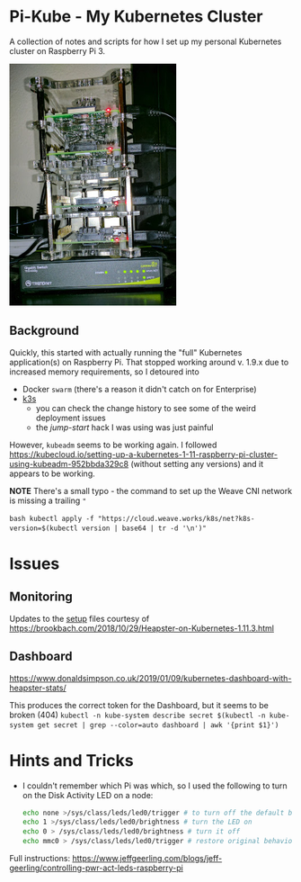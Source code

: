 # Pi-Kube - My Kubernetes Cluster
A collection of notes and scripts for how I set up my personal Kubernetes cluster on Raspberry Pi 3.

![PiCluster](PiCluster-11222017.jpg)

## Background
Quickly, this started with actually running the "full" Kubernetes application(s) on Raspberry Pi. That stopped
working around v. 1.9.x due to increased memory requirements, so I detoured into

- Docker `swarm` (there's a reason it didn't catch on for Enterprise)
- [k3s](https://k3s.io/)
  - you can check the change history to see some of the weird deployment issues
  - the _jump-start_ hack I was using was just painful

However, `kubeadm` seems to be working again. I followed 
https://kubecloud.io/setting-up-a-kubernetes-1-11-raspberry-pi-cluster-using-kubeadm-952bbda329c8
(without setting any versions) and it appears to be working. 

**NOTE** There's a small typo - the command to set up the Weave CNI network is missing a trailing `"`

``bash
kubectl apply -f "https://cloud.weave.works/k8s/net?k8s-version=$(kubectl version | base64 | tr -d '\n')"
``

# Issues
## Monitoring
Updates to the [setup](setup) files courtesy of https://brookbach.com/2018/10/29/Heapster-on-Kubernetes-1.11.3.html

## Dashboard
https://www.donaldsimpson.co.uk/2019/01/09/kubernetes-dashboard-with-heapster-stats/

This produces the correct token for the Dashboard, but it seems to be broken (404)
`kubectl -n kube-system describe secret $(kubectl -n kube-system get secret | grep --color=auto dashboard | awk '{print $1}')`

# Hints and Tricks
- I couldn't remember which Pi was which, so I used the following to turn on the Disk Activity LED on a node:
  ```bash
  echo none >/sys/class/leds/led0/trigger # to turn off the default behavior
  echo 1 >/sys/class/leds/led0/brightness # turn the LED on
  echo 0 > /sys/class/leds/led0/brightness # turn it off
  echo mmc0 > /sys/class/leds/led0/trigger # restore original behavior
  ```

Full instructions: https://www.jeffgeerling.com/blogs/jeff-geerling/controlling-pwr-act-leds-raspberry-pi
